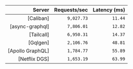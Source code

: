 <!-- PERFORMANCE_RESULTS_START -->

| Server | Requests/sec | Latency (ms) |
|--------:|--------------:|--------------:|
| [Caliban] | `9,027.73` | `11.44` |
| [async-graphql] | `7,806.01` | `12.82` |
| [Tailcall] | `6,950.31` | `14.37` |
| [Gqlgen] | `2,106.76` | `48.81` |
| [Apollo GraphQL] | `1,784.77` | `55.89` |
| [Netflix DGS] | `1,653.19` | `63.99` |

<!-- PERFORMANCE_RESULTS_END -->
